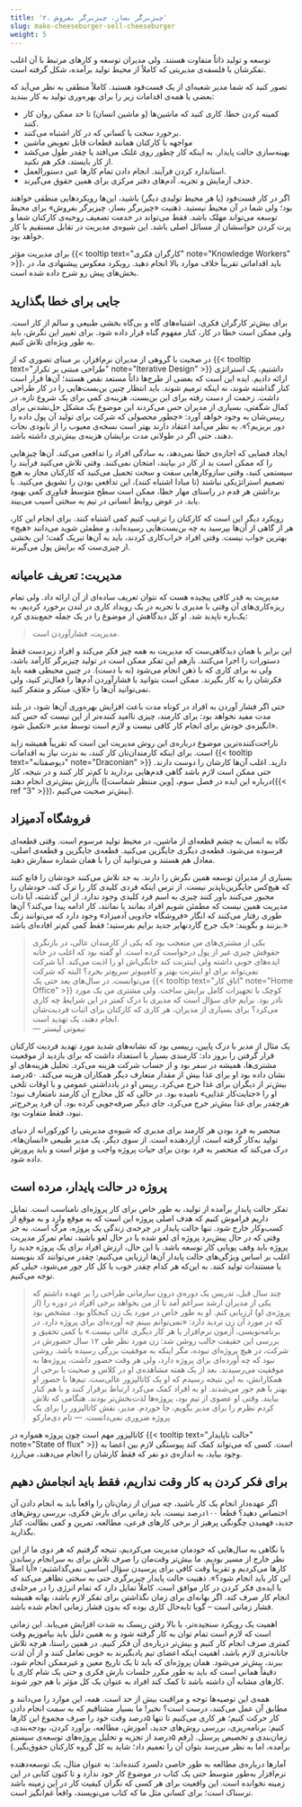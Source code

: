 ```yaml
---
title: '۲. چیزبرگر بساز، چیزبرگر بفروش'
slug: make-cheeseburger-sell-cheeseburger
weight: 5
---
```


توسعه و تولید ذاتاً متفاوت هستند. ولی مدیران توسعه و کارهای مرتبط با آن اغلب تفکرشان با فلسفه‌ی مدیریتی که کاملاً از محیط تولید برآمده، شکل گرفته است.

تصور کنید که شما مدیر شعبه‌ای از یک فست‌فود هستید. کاملاً منطقی به نظر می‌آید که بعضی یا همه‌ی اقدامات زیر را برای بهره‌وری تولید به کار ببندید:

* کمینه کردن خطا. کاری کنید که ماشین‌ها (و ماشین انسان) تا حد ممکن روان کار کنند.
* برخورد سخت با کسانی که در کار اشتباه می‌کنند.
* مواجهه با کارکنان همانند قطعات قابل تعویض ماشین
* بهینه‌سازی حالت پایدار. به اینکه کار چطور روی غلتک می‌افتد یا چقدر طول می‌کشد از کار بایستد، فکر هم نکنید.
* استاندارد کردن فرآیند. انجام دادن تمام کارها عین دستورالعمل.
* حذف آزمایش و تجربه. آدم‌های دفتر مرکزی برای همین حقوق می‌گیرند.

اگر در کار فست‌فود (یا هر محیط تولیدی دیگر) باشید، این‌ها رویکردهایی منطقی خواهند بود؛ ولی شما در آن محیط نیستید. ذهنیت «چیزبرگر بساز، چیزبرگر بفروش» برای محیط توسعه می‌تواند مهلک باشد. فقط می‌تواند در خدمت تضعیف روحیه‌ی کارکنان شما و پرت کردن حواسشان از مسائل اصلی باشد. این شیوه‌ی مدیریت در تقابل مستقیم با کار خواهد بود.

برای مدیریت مؤثر 
{{< tooltip text="کارگران فکری" note="Knowledge Workers" >}}، باید اقداماتی تقریباً خلاف موارد بالا انجام دهید. رویکرد معکوس پیشنهادی ما، در بخش‌های پیش رو شرح داده شده است.

## جایی برای خطا بگذارید

برای بیش‌تر کارگران فکری، اشتباه‌های گاه و بی‌گاه بخشی طبیعی و سالم از کار است. ولی ممکن است خطا در کار، کنار مفهوم گناه قرار داده شود. برای تغییر این نگرش، باید به طور ویژه‌ای تلاش کنیم.

در صحبت با گروهی از مدیران نرم‌افزار، بر مبنای تصوری که از {{< tooltip text="طراحی مبتنی بر تکرار" note="Iterative Design" >}}
 داشتیم، یک استراتژی ارائه دادیم. ایده این است که بعضی از طرح‌ها ذاتاً مستعد نقص هستند؛ آن‌ها قرار است کنار گذاشته شوند، نه اینکه ترمیم شوند. باید انتظار چنین بن‌بست‌هایی را در کار طراحی داشت. زحمت از دست رفته برای این بن‌بست، هزینه‌ی کمی برای یک شروع تازه. در کمال شگفتی، بسیاری از مدیران حس می‌کردند این موضوع یک مشکل حل‌نشدنی برای رییس‌شان به وجود خواهد آورد: «چطور محصولی که شرکت برای تولید آن پول داده را دور بریزیم؟». به نظر می‌آمد اعتقاد دارند بهتر است نسخه‌ی معیوب را از نابودی نجات دهند، حتی اگر در طولانی مدت برایشان هزینه‌ی بیش‌تری داشته باشد.

 ایجاد فضایی که اجازه‌ی خطا نمی‌دهد، به سادگی افراد را تدافعی می‌کند. آن‌ها چیزهایی را که ممکن است بد از کار در بیایند، امتحان نمی‌کنند. وقتی تلاش می‌کنید فرآیند را سیستمی کنید، وقتی سازوکارهایی سفت و سخت تحمیل می‌کنید که کارکنان مجاز به هیچ تصمیم استراتژیکی نباشند (تا مبادا اشتباه کنند)، این تدافعی بودن را تشویق می‌کنید. با برداشتن هر قدم در راستای مهار خطا، ممکن است سطح متوسط فناوری کمی بهبود یابد. در عوض روابط انسانی در تیم به سختی آسیب می‌بیند.

رویکرد دیگر این است که کارکنان را ترغیب کنیم کمی اشتباه کنند. برای انجام این کار، هر از گاهی از آن‌ها بپرسید به چه بن‌بست‌هایی رسیده‌اند، و مطمئن شوید می‌دانند «هیچ» بهترین جواب نیست. وقتی افراد خراب‌کاری کردند، باید به آن‌ها تبریک گفت؛ این بخشی از چیزی‌ست که برایش پول می‌گیرند.

## مدیریت: تعریف عامیانه

مدیریت به قدر کافی پیچیده هست که نتوان تعریف ساده‌ای از آن ارائه داد. ولی تمام ریزه‌کاری‌های آن وقتی با مدیری با تجربه در یک رویداد کاری در لندن برخورد کردیم، به یک‌باره ناپدید شد. او کل دیدگاهش از موضوع را در یک جمله جمع‌بندی کرد: 
> مدیریت، فشارآوردن است.

این برابر با همان دیدگاهی‌ست که مدیریت به همه چیز فکر می‌کند و افراد زیردست فقط دستورات را اجرا می‌کنند. بازهم این تفکر ممکن است در تولید چیزبرگر کارآمد باشد، ولی نه برای کاری که با  ذهن انجام می‌شود (نه با دست). در چنین محیطی همه باید فکرشان را به کار بگیرند. ممکن است بتوانید با فشارآوردن آدم‌ها را فعال‌تر کنید، ولی نمی‌توانید آن‌ها را خلاق‌، مبتکر و متفکر کنید.

حتی اگر فشار آوردن به افراد در کوتاه مدت باعث افزایش بهره‌وری آن‌ها شود، در بلند مدت مفید نخواهد بود: برای کارمند، چیزی ناامید کننده‌تر از این نیست که حس کند انگیزه‌ی خودش برای انجام کار کافی نیست و لازم است توسط مدیر «تکمیل شود». 

ناراحت‌کننده‌ترین موضوع درباره‌ی این روش مدیریت این است که تقریباً همیشه زاید است. برای اینکه کارمندان‌تان کار کنند، به ندرت نیاز به اقدامات
{{< tooltip text="دیوصفتانه" note="Draconian" >}} دارید. اغلب آن‌ها کارشان را دوست دارند. حتی ممکن است لازم باشد گاهی قدم‌هایی بردارید تا کم‌تر کار کنند و در نتیجه، کار باارزش بیش‌تری انجام دهند (درباره این ایده در فصل سوم، [وین منتظر شماست]({{< ref "3" >}})، بیش‌تر صحبت می‌کنیم).

## فروشگاه آدمیزاد

نگاه به انسان به چشم قطعه‌ای از ماشین، در محیط تولید مرسوم است. وقتی قطعه‌ای فرسوده می‌شود، قطعه‌ی دیگری جایگزین می‌کنید. قطعه‌ی جایگزین و قطعه‌ی اصلی، معادل هم هستند و می‌توانید آن را با همان شماره سفارش دهید.

بسیاری از مدیران توسعه همین نگرش را دارند. به جد تلاش می‌کنند خودشان را قانع کنند که هیچ‌کس جایگزین‌ناپذیر نیست. از ترس اینکه فردی کلیدی کار را ترک کند، خودشان را مجبور می‌کنند باور کنند چیزی به اسم فرد کلیدی وجود ندارد. از این گذشته، آیا ذات مدیریت همین نیست که مطمئن شویم افراد بمانند یا نمانند، کار ادامه پیدا می‌کند؟ آن‌ها طوری رفتار می‌کنند که انگار «فروشگاه جادویی آدمیزاد» وجود دارد که می‌توانند زنگ بزنند و بگویند: «یک جرج گاردنهایر جدید برایم بفرستید؛ فقط کمی کم‌تر افاده‌ای باشد.»

> یکی از مشتری‌های من متعجب بود که یکی از کارمندان عالی، در بازنگری حقوقش چیزی غیر از پول درخواست کرده است. او گفته بود که اغلب در خانه ایده‌های خوبی داشته ولی اینترنت کند خانگی‌اش او را اذیت می‌کند. آیا شرکت نمی‌تواند برای او اینترنت بهتر و کامپیوتر سریع‌تر بخرد؟ البته که شرکت می‌توانست. در سال‌های بعد حتی یک {{< tooltip text="اتاق کار" note="Home Office" >}} کوچک با تجهیزات کامل برایش ساخت. ولی مشتری من یک مورد نادر بود. برایم جای سؤال است که مدیری با درک کمتر در این شرایط چه کاری می‌کرد؟ برای بسیاری از مدیران، هر کاری که کارکنان برای اثبات فردیت‌شان انجام دهند، یک تهدید است. \
> <span>— تیموتی لیستر</span>

یک مثال از مدیر با درک پایین، رییسی بود که نشانه‌های شدید مورد تهدید فردیت کارکنان قرار گرفتن را بروز داد: کارمندی بسیار با استعداد داشت که برای بازدید از موقعیت مشتری‌ها، همیشه در سفر بود و از حساب شرکت هزینه می‌کرد. تحلیل هزینه‌های او نشان داده بود او برای غذا بیش از مقدار متعارف دیگر همکاران هزینه می‌کند. ۵۰درصد بیش‌تر از دیگران برای غذا خرج می‌کرد. رییس او در یادداشتی عمومی و با اوقات تلخی او را «جنایت‌کار غذایی» نامیده بود. در حالی که کل مخارج آن کارمند نامتعارف نبود؛ هرچقدر برای غذا بیش‌تر خرج می‌کرد، جای دیگر صرفه‌جویی کرده بود. آن فرد پرخرج‌تر نبود، فقط متفاوت بود.

منحصر به فرد بودن هر کارمند برای مدیری که شیوه‌ی مدیریتی را کورکورانه از دنیای تولید به‌کار گرفته است، آزاردهنده است. از سوی دیگر، یک مدیر طبیعی «انسان‌ها»، درک می‌کند که منحصر به فرد بودن برای حیات پروژه واجب و مؤثر است و باید پرورش داده شود.

## پروژه در حالت پایدار، مرده است

تفکر حالت پایدارِ برآمده از تولید، به طور خاص برای کار پروژه‌ای نامناسب است. تمایل داریم فراموش کنیم که هدف اصلی پروژه این است که به موقع وارد و به موقع از کسب‌وکار خارج شود. تنها حالت پایدار در چرخه‌ی زندگی یک پروژه، مرگ است. به جز وقتی که در حال پیش‌برد پروژه ای لغو شده یا در حال لغو باشید، تمام تمرکز مدیریت پروژه باید وقف پویایی کار توسعه باشد. با این حال، ارزش افراد برای یک پروژه جدید را اغلب بر اساس ویژگی‌های حالت پایدار آن‌ها ارزیابی می‌کنیم: چقدر می‌توانند کد بنویسند یا مستندات تولید کنند. به این‌که هر کدام چقدر خوب با کل کار جور می‌شود، خیلی کم توجه می‌کنیم.

> چند سال قبل، تدریس یک دوره‌ی درون سازمانی طراحی را بر عهده داشتم که یکی از مدیران ارشد سراغم آمد تا از من بخواهد برخی افراد در دوره را (از پروژه‌ی او) ارزیابی کنم. او به طور خاص در مورد یک زن کنجکاو بود. مشخص بود که در مورد آن زن تردید دارد: «نمی‌توانم ببینم چه آورده‌ای برای پروژه دارد. در برنامه‌نویسی، آزمون نرم‌افزار یا هر کار دیگری عالی نیست.» با کمی تحقیق و بررسی این حقیقت جالب روشن شد: زن مورد نظر طی ۱۲ سال حضورش در شرکت، در هیچ پروژه‌ای نبوده، مگر اینکه به موفقیت بزرگی رسیده باشد. روشن نبود که چه آورده‌ای برای پروژه دارد، ولی هر وقت حضور داشت، پروژه‌ها به موفقیت می‌رسیدند. بعد از یک هفته مشاهده‌ی او در کلاس و صحبت با برخی از همکارانش، به این نتیجه رسیدم که او یک کاتالیزور عالی‌ست. تیم‌ها با حضور او بهتر با هم جور می‌شدند. او به افراد کمک می‌کرد ارتباط برقرار کنند و با هم کنار بیایند. وقتی او عضوی از تیم بود، پروژه‌ها لذت‌بخش‌تر بودند. هنگامی که تلاش کردم نظرم را برای مدیر بگویم، جا خوردم. مدیر، نقش کاتالیزور را برای یک پروژه ضروری نمی‌دانست.
> <span> — تام دی‌مارکو </span>


کاتالیزور مهم است چون پروژه همواره در
{{< tooltip text="حالت ناپایدار" note="State of flux" >}}
 است. کسی که می‌تواند کمک کند پیوستگی لازم بین اعضا به وجود بیاید، به اندازه‌ی دو نفر که فقط کارشان را انجام می‌دهند، می‌ارزد. 


## برای فکر کردن به کار وقت نداریم، فقط باید انجامش دهیم

اگر عهده‌دار انجام یک کار باشید، چه میزان از زمان‌تان را واقعاً باید به انجام دادن آن اختصاص دهید؟ قطعاً ۱۰۰درصد نیست. باید زمانی برای بارش فکری، بررسی روش‌های جدید، فهمیدن چگونگی پرهیز از برخی کارهای فرعی، مطالعه، تمرین و کمی بطالت، کنار بگذارید.

با نگاهی به سال‌هایی که خودمان مدیریت می‌کردیم، نتیجه گرفتیم که هر دوی ما از این نظر خارج از مسیر بودیم. ما بیش‌تر وقت‌مان را صرف تلاش برای به سرانجام رساندن کارها می‌کردیم و تقریباً وقت کافی برای پرسیدن سؤال اساسی نمی‌گذاشتیم: «آیا اصلاً این کار باید انجام شود؟». ذهنیت حالت پایدار چیزبرگری حتی به سختی تظاهر می‌کند که با ایده‌ی فکر کردن در کار موافق است. کاملاً تمایل دارد که تمام انرژی را در مرحله‌ی انجام کار صرف کند. اگر بهانه‌ای برای زمان نگذاشتن برای تفکر لازم باشد، بهانه همیشه فشار زمانی است – گویا تا‌به‌حال کاری بوده که بدون فشار زمانی انجام شده باشد.

اهمیت یک رویکرد سنجیده‌تر، با بالا رفتن ریسک به شدت افزایش می‌یابد. این زمانی است که لازم است تمام توان به کار گرفته شود و به همین دلیل باید بیاموزیم وقت کمتری صرف انجام کار کنیم و بیش‌تر درباره‌ی آن فکر کنیم. در همین راستا، هرچه تلاش جانانه‌تری لازم باشد، اهمیت اینکه اعضای تیم یادبگیرند به خوبی تعامل کنند و از آن لذت ببرند، بیش‌تر می‌شود. همان پروژه‌ای که باید تا یک تاریخ معین و غیرممکن انجام شود، دقیقاً همانی است که باید به طور مکرر جلسات بارش فکری و حتی یک شام کاری یا کارهای مشابه آن داشته باشد تا کمک کند افراد به عنوان یک کل مؤثر با هم جور شوند.

همه‌ی این توصیه‌ها توجه و مراقبت بیش از حد است. همه، این موارد را می‌دانند و مطابق آن عمل می‌کنند، درست است؟ نخیر! ما بسیار مشتاقیم که به سمت انجام دادن کار حرکت کنیم؛ هر کاری می‌کنیم تا تنها ۵درصد وقت خود را صرف مجموع این کارها کنیم: برنامه‌ریزی، بررسی روش‌های جدید، آموزش، مطالعه، برآورد کردن، بودجه‌بندی، زمان‌بندی و تخصیص پرسنل. (رقم ۵درصد از تجزیه و تحلیل پروژه‌های توسعه‌ی سیستم برآمده، اما به نظر می‌رسد بتوان آن را تعمیم داد؛ شاید به کل گروه کارکنان حقوق‌بگیر.)

آمارها درباره‌ی مطالعه به طور خاصی دلسرد کنند‌ه‌اند: به عنوان مثال، یک توسعه‌دهنده نرم‌افزار به‌طور متوسط حتی یک کتاب در موضوع کار خود ندارد و تا کنون کتابی در این زمینه نخوانده است. این واقعیت برای هر کسی که نگران کیفیت کار در این زمینه باشد ترسناک است؛ برای کسانی مثل ما که کتاب می‌نویسند، واقعاً غم‌انگیز است.
